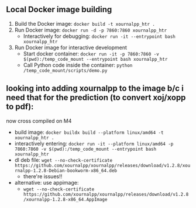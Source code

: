 ## Local Docker image building

1. Build the Docker image: `docker build -t xournalpp_htr .`
2. Run Docker image: `docker run -d -p 7860:7860 xournalpp_htr`
    - Interactively for debugging: `docker run -it --entrypoint bash xournalpp_htr`
3. Run Docker image for interactive development
    - Start docker container: `docker run -it -p 7860:7860 -v $(pwd):/temp_code_mount --entrypoint bash xournalpp_htr`
    - Call Python code inside the container: `python /temp_code_mount/scripts/demo.py`

## looking into adding xournalpp to the image b/c i need that for the prediction (to convert xoj/xopp to pdf):

now cross compiled on M4
- build image: `docker buildx build --platform linux/amd64 -t xournalpp_htr .`
- interactively entering: `docker run -it --platform linux/amd64 -p 7860:7860 -v $(pwd):/temp_code_mount --entrypoint bash xournalpp_htr`
- dl deb file: `wget --no-check-certificate https://github.com/xournalpp/xournalpp/releases/download/v1.2.8/xournalpp-1.2.8-Debian-bookworm-x86_64.deb`
    - there're issues!!
- alternative: use appimage:
    - `wget --no-check-certificate https://github.com/xournalpp/xournalpp/releases/download/v1.2.8/xournalpp-1.2.8-x86_64.AppImage`
